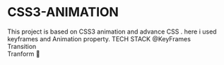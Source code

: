 # CSS3-ANIMATION
This project is based on CSS3 animation and advance CSS . here i used keyframes and Animation property.
TECH STACK
@KeyFrames <br>
Transition<br>
Tranform
🥳
